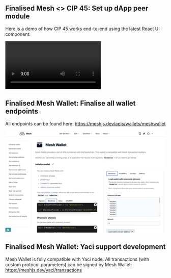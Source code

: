 

## Finalised Mesh <> CIP 45: Set up dApp peer module

Here is a demo of how CIP 45 works end-to-end using the latest React UI component.

![](./cip45.mov)

## Finalised Mesh Wallet: Finalise all wallet endpoints

All endpoints can be found here: https://meshjs.dev/apis/wallets/meshwallet

![image info](./meshwallet.png)

## Finalised Mesh Wallet: Yaci support development

Mesh Wallet is fully compatible with Yaci node. All transactions (with custom protocol parameters) can be signed by Mesh Wallet:
https://meshjs.dev/yaci/transactions
